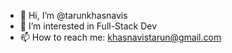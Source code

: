 - 👋 Hi, I’m @tarunkhasnavis
- 👀 I’m interested in Full-Stack Dev
- 📫 How to reach me: khasnavistarun@gmail.com

<!---
tarunkhasnavis/tarunkhasnavis is a ✨ special ✨ repository because its `README.md` (this file) appears on your GitHub profile.
You can click the Preview link to take a look at your changes.
--->
